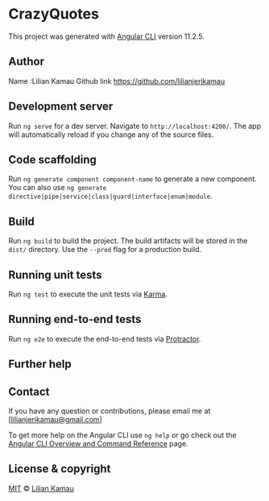 # CrazyQuotes

This project was generated with [Angular CLI](https://github.com/angular/angular-cli) version 11.2.5.

## Author

Name :Lilian Kamau
Github link https://github.com/lilianjerikamau

## Development server

Run `ng serve` for a dev server. Navigate to `http://localhost:4200/`. The app will automatically reload if you change any of the source files.

## Code scaffolding

Run `ng generate component component-name` to generate a new component. You can also use `ng generate directive|pipe|service|class|guard|interface|enum|module`.

## Build

Run `ng build` to build the project. The build artifacts will be stored in the `dist/` directory. Use the `--prod` flag for a production build.

## Running unit tests

Run `ng test` to execute the unit tests via [Karma](https://karma-runner.github.io).

## Running end-to-end tests

Run `ng e2e` to execute the end-to-end tests via [Protractor](http://www.protractortest.org/).

## Further help

## Contact

If you have any question or contributions, please email me at [lilianjerikamau@gmail.com]

To get more help on the Angular CLI use `ng help` or go check out the [Angular CLI Overview and Command Reference](https://angular.io/cli) page.

## License & copyright

[MIT](https://choosealicense.com/licenses/mit/) © [Lilian Kamau](https://github.com/lilianjerikamau/lilianjerikamau.github.io)
